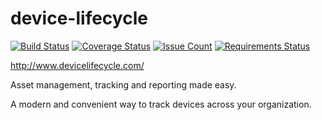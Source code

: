 # device-lifecycle

[![Build Status](https://travis-ci.org/jamstooks/device-lifecycle.svg?branch=master)](https://travis-ci.org/jamstooks/device-lifecycle)
[![Coverage Status](https://coveralls.io/repos/github/jamstooks/device-lifecycle/badge.svg?branch=master)](https://coveralls.io/github/jamstooks/device-lifecycle?branch=master)
[![Issue Count](https://codeclimate.com/github/jamstooks/device-lifecycle/badges/issue_count.svg)](https://codeclimate.com/github/jamstooks/device-lifecycle)
[![Requirements Status](https://requires.io/github/jamstooks/device-lifecycle/requirements.svg?branch=master)](https://requires.io/github/jamstooks/device-lifecycle/requirements/?branch=master)

http://www.devicelifecycle.com/

Asset management, tracking and reporting made easy.

A modern and convenient way to track devices across your organization.
